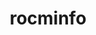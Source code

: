 ---
title: "rocminfo"
layout: cache
categories: [package, v0.21.2]
meta: {"versions": ["5.4.3", "5.6.1"], "compilers": ["gcc@=11.3.0", "gcc@=11.4.0"], "oss": ["ubuntu20.04", "ubuntu22.04"], "platforms": ["linux"], "targets": ["x86_64_v3"], "stacks": ["e4s", "ml-linux-x86_64-rocm", "root"], "num_specs": 6, "num_specs_by_stack": {"root": 6, "e4s": 2, "ml-linux-x86_64-rocm": 4}}
spec_details: [{"hash": "43fmasvufvp4uxdvikvib6ugo6drcun3", "compiler": "gcc@=11.4.0", "versions": ["5.6.1"], "os": "ubuntu20.04", "platform": "linux", "target": "x86_64_v3", "variants": ["build_system=cmake", "build_type=Release", "generator=make", "~ipo"], "stacks": ["root", "e4s"], "size": "-", "tarball": "https://binaries.spack.io/releases/v0.21.2/build_cache/linux-ubuntu20.04-x86_64_v3/gcc-11.4.0/rocminfo-5.6.1/linux-ubuntu20.04-x86_64_v3-gcc-11.4.0-rocminfo-5.6.1-43fmasvufvp4uxdvikvib6ugo6drcun3.spack"}, {"hash": "gecipx5przal4tq5z3hlxfuiagoz2t5u", "compiler": "gcc@=11.4.0", "versions": ["5.4.3"], "os": "ubuntu20.04", "platform": "linux", "target": "x86_64_v3", "variants": ["build_system=cmake", "build_type=Release", "generator=make", "~ipo"], "stacks": ["root", "e4s"], "size": "-", "tarball": "https://binaries.spack.io/releases/v0.21.2/build_cache/linux-ubuntu20.04-x86_64_v3/gcc-11.4.0/rocminfo-5.4.3/linux-ubuntu20.04-x86_64_v3-gcc-11.4.0-rocminfo-5.4.3-gecipx5przal4tq5z3hlxfuiagoz2t5u.spack"}, {"hash": "quj25dcmwingdzdixjbtindzqj3x7buq", "compiler": "gcc@=11.3.0", "versions": ["5.6.1"], "os": "ubuntu22.04", "platform": "linux", "target": "x86_64_v3", "variants": ["build_system=cmake", "build_type=Release", "generator=make", "~ipo"], "stacks": ["root", "ml-linux-x86_64-rocm"], "size": "-", "tarball": "https://binaries.spack.io/releases/v0.21.2/build_cache/linux-ubuntu22.04-x86_64_v3/gcc-11.3.0/rocminfo-5.6.1/linux-ubuntu22.04-x86_64_v3-gcc-11.3.0-rocminfo-5.6.1-quj25dcmwingdzdixjbtindzqj3x7buq.spack"}, {"hash": "bd3mr3q5oyblxgoagjzqj75c7k65jxkj", "compiler": "gcc@=11.3.0", "versions": ["5.6.1"], "os": "ubuntu22.04", "platform": "linux", "target": "x86_64_v3", "variants": ["build_system=cmake", "build_type=Release", "generator=make", "~ipo"], "stacks": ["root", "ml-linux-x86_64-rocm"], "size": "-", "tarball": "https://binaries.spack.io/releases/v0.21.2/build_cache/linux-ubuntu22.04-x86_64_v3/gcc-11.3.0/rocminfo-5.6.1/linux-ubuntu22.04-x86_64_v3-gcc-11.3.0-rocminfo-5.6.1-bd3mr3q5oyblxgoagjzqj75c7k65jxkj.spack"}, {"hash": "n6u53ovh66mun6yrcevtvph5hbhevtrk", "compiler": "gcc@=11.3.0", "versions": ["5.6.1"], "os": "ubuntu22.04", "platform": "linux", "target": "x86_64_v3", "variants": ["build_system=cmake", "build_type=Release", "generator=make", "~ipo"], "stacks": ["root", "ml-linux-x86_64-rocm"], "size": "-", "tarball": "https://binaries.spack.io/releases/v0.21.2/build_cache/linux-ubuntu22.04-x86_64_v3/gcc-11.3.0/rocminfo-5.6.1/linux-ubuntu22.04-x86_64_v3-gcc-11.3.0-rocminfo-5.6.1-n6u53ovh66mun6yrcevtvph5hbhevtrk.spack"}, {"hash": "oumvtvlfro5j54vogfysu54ynvwlk2x5", "compiler": "gcc@=11.3.0", "versions": ["5.6.1"], "os": "ubuntu22.04", "platform": "linux", "target": "x86_64_v3", "variants": ["build_system=cmake", "build_type=Release", "generator=make", "~ipo"], "stacks": ["root", "ml-linux-x86_64-rocm"], "size": "-", "tarball": "https://binaries.spack.io/releases/v0.21.2/build_cache/linux-ubuntu22.04-x86_64_v3/gcc-11.3.0/rocminfo-5.6.1/linux-ubuntu22.04-x86_64_v3-gcc-11.3.0-rocminfo-5.6.1-oumvtvlfro5j54vogfysu54ynvwlk2x5.spack"}]
---
